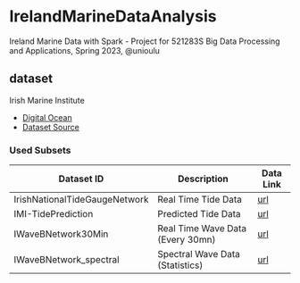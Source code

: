 # IrelandMarineDataAnalysis
Ireland Marine Data with Spark - Project for 521283S Big Data Processing and Applications, Spring 2023, @unioulu

## dataset
Irish Marine Institute
- [Digital Ocean](https://www.digitalocean.ie/)
- [Dataset Source](https://erddap.marine.ie/erddap/tabledap/allDatasets.csv?&distinct()&orderBy("institution,datasetID,title"))

### Used Subsets
| Dataset ID | Description | Data Link | 
|---|---|---|
| IrishNationalTideGaugeNetwork | Real Time Tide Data | [url](https://erddap.marine.ie/erddap/tabledap/IrishNationalTideGaugeNetwork.subset) |
| IMI-TidePrediction | Predicted Tide Data | [url](https://erddap.marine.ie/erddap/tabledap/IMI-TidePrediction.subset) |
| IWaveBNetwork30Min | Real Time Wave Data (Every 30mn) | [url](https://erddap.marine.ie//erddap/tabledap/IWaveBNetwork30Min.subset) |
| IWaveBNetwork_spectral | Spectral Wave Data (Statistics) | [url](https://erddap.marine.ie//erddap/tabledap/IWaveBNetwork_spectral.subset) |
